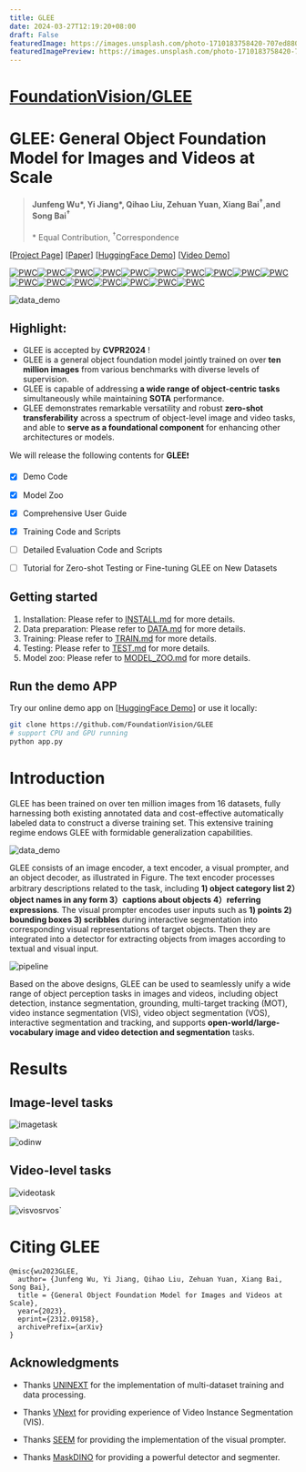 ```yaml
---
title: GLEE
date: 2024-03-27T12:19:20+08:00
draft: False
featuredImage: https://images.unsplash.com/photo-1710183758420-707ed8801b01?ixid=M3w0NjAwMjJ8MHwxfHJhbmRvbXx8fHx8fHx8fDE3MTE1MTMwMjJ8&ixlib=rb-4.0.3
featuredImagePreview: https://images.unsplash.com/photo-1710183758420-707ed8801b01?ixid=M3w0NjAwMjJ8MHwxfHJhbmRvbXx8fHx8fHx8fDE3MTE1MTMwMjJ8&ixlib=rb-4.0.3
---
```


# [FoundationVision/GLEE](https://github.com/FoundationVision/GLEE)


# GLEE: General Object Foundation Model for Images and Videos at Scale

> #### Junfeng Wu\*, Yi Jiang\*,  Qihao Liu, Zehuan Yuan, Xiang Bai<sup>&dagger;</sup>,and Song Bai<sup>&dagger;</sup>
>
> \* Equal Contribution, <sup>&dagger;</sup>Correspondence

\[[Project Page](https://glee-vision.github.io/)\]  \[[Paper](https://arxiv.org/abs/2312.09158)\]    \[[HuggingFace Demo](https://huggingface.co/spaces/Junfeng5/GLEE_demo)\]   \[[Video Demo](https://youtu.be/PSVhfTPx0GQ)\]  

[![PWC](https://img.shields.io/endpoint.svg?url=https://paperswithcode.com/badge/general-object-foundation-model-for-images/long-tail-video-object-segmentation-on-burst-1)](https://paperswithcode.com/sota/long-tail-video-object-segmentation-on-burst-1?p=general-object-foundation-model-for-images)[![PWC](https://img.shields.io/endpoint.svg?url=https://paperswithcode.com/badge/general-object-foundation-model-for-images/video-instance-segmentation-on-ovis-1)](https://paperswithcode.com/sota/video-instance-segmentation-on-ovis-1?p=general-object-foundation-model-for-images)[![PWC](https://img.shields.io/endpoint.svg?url=https://paperswithcode.com/badge/general-object-foundation-model-for-images/referring-video-object-segmentation-on-refer)](https://paperswithcode.com/sota/referring-video-object-segmentation-on-refer?p=general-object-foundation-model-for-images)[![PWC](https://img.shields.io/endpoint.svg?url=https://paperswithcode.com/badge/general-object-foundation-model-for-images/referring-expression-segmentation-on-refer-1)](https://paperswithcode.com/sota/referring-expression-segmentation-on-refer-1?p=general-object-foundation-model-for-images)[![PWC](https://img.shields.io/endpoint.svg?url=https://paperswithcode.com/badge/general-object-foundation-model-for-images/multi-object-tracking-on-tao)](https://paperswithcode.com/sota/multi-object-tracking-on-tao?p=general-object-foundation-model-for-images)[![PWC](https://img.shields.io/endpoint.svg?url=https://paperswithcode.com/badge/general-object-foundation-model-for-images/open-world-instance-segmentation-on-uvo)](https://paperswithcode.com/sota/open-world-instance-segmentation-on-uvo?p=general-object-foundation-model-for-images)[![PWC](https://img.shields.io/endpoint.svg?url=https://paperswithcode.com/badge/general-object-foundation-model-for-images/referring-expression-segmentation-on-refcoco)](https://paperswithcode.com/sota/referring-expression-segmentation-on-refcoco?p=general-object-foundation-model-for-images)[![PWC](https://img.shields.io/endpoint.svg?url=https://paperswithcode.com/badge/general-object-foundation-model-for-images/referring-expression-segmentation-on-refcocog)](https://paperswithcode.com/sota/referring-expression-segmentation-on-refcocog?p=general-object-foundation-model-for-images)[![PWC](https://img.shields.io/endpoint.svg?url=https://paperswithcode.com/badge/general-object-foundation-model-for-images/video-instance-segmentation-on-youtube-vis-1)](https://paperswithcode.com/sota/video-instance-segmentation-on-youtube-vis-1?p=general-object-foundation-model-for-images)[![PWC](https://img.shields.io/endpoint.svg?url=https://paperswithcode.com/badge/general-object-foundation-model-for-images/object-detection-on-lvis-v1-0-val)](https://paperswithcode.com/sota/object-detection-on-lvis-v1-0-val?p=general-object-foundation-model-for-images)[![PWC](https://img.shields.io/endpoint.svg?url=https://paperswithcode.com/badge/general-object-foundation-model-for-images/instance-segmentation-on-lvis-v1-0-val)](https://paperswithcode.com/sota/instance-segmentation-on-lvis-v1-0-val?p=general-object-foundation-model-for-images)[![PWC](https://img.shields.io/endpoint.svg?url=https://paperswithcode.com/badge/general-object-foundation-model-for-images/referring-expression-comprehension-on-refcoco)](https://paperswithcode.com/sota/referring-expression-comprehension-on-refcoco?p=general-object-foundation-model-for-images)[![PWC](https://img.shields.io/endpoint.svg?url=https://paperswithcode.com/badge/general-object-foundation-model-for-images/referring-expression-segmentation-on-refcoco-3)](https://paperswithcode.com/sota/referring-expression-segmentation-on-refcoco-3?p=general-object-foundation-model-for-images)[![PWC](https://img.shields.io/endpoint.svg?url=https://paperswithcode.com/badge/general-object-foundation-model-for-images/instance-segmentation-on-coco-minival)](https://paperswithcode.com/sota/instance-segmentation-on-coco-minival?p=general-object-foundation-model-for-images)[![PWC](https://img.shields.io/endpoint.svg?url=https://paperswithcode.com/badge/general-object-foundation-model-for-images/referring-expression-comprehension-on)](https://paperswithcode.com/sota/referring-expression-comprehension-on?p=general-object-foundation-model-for-images)[![PWC](https://img.shields.io/endpoint.svg?url=https://paperswithcode.com/badge/general-object-foundation-model-for-images/instance-segmentation-on-coco)](https://paperswithcode.com/sota/instance-segmentation-on-coco?p=general-object-foundation-model-for-images)[![PWC](https://img.shields.io/endpoint.svg?url=https://paperswithcode.com/badge/general-object-foundation-model-for-images/referring-expression-comprehension-on-refcoco-1)](https://paperswithcode.com/sota/referring-expression-comprehension-on-refcoco-1?p=general-object-foundation-model-for-images)




![data_demo](assets/images/glee_func.gif)

## Highlight:

- GLEE is accepted by **CVPR2024** !
- GLEE is a general object foundation model jointly trained on over **ten million images** from various benchmarks with diverse levels of supervision.
- GLEE is capable of addressing **a wide range of object-centric tasks** simultaneously while maintaining **SOTA** performance.
-  GLEE demonstrates remarkable versatility and robust **zero-shot transferability** across a spectrum of object-level image and video tasks, and able to **serve as a foundational component** for enhancing other architectures or models.



We will release the following contents for **GLEE**:exclamation:

- [x] Demo Code

- [x] Model Zoo

- [x] Comprehensive User Guide

- [x] Training Code and Scripts

- [ ] Detailed Evaluation Code and Scripts

- [ ] Tutorial for Zero-shot Testing or Fine-tuning GLEE on New Datasets

  



## Getting started

1. Installation: Please refer to [INSTALL.md](assets/INSTALL.md) for more details.
2. Data preparation: Please refer to [DATA.md](assets/DATA.md) for more details.
3. Training: Please refer to [TRAIN.md](assets/TRAIN.md) for more details.
4. Testing: Please refer to [TEST.md](assets/TEST.md) for more details. 
5. Model zoo: Please refer to [MODEL_ZOO.md](assets/MODEL_ZOO.md) for more details.



## Run the demo APP

Try our online demo app on \[[HuggingFace Demo](https://huggingface.co/spaces/Junfeng5/GLEE_demo)\] or use it locally:

```bash
git clone https://github.com/FoundationVision/GLEE
# support CPU and GPU running
python app.py
```



# Introduction 



GLEE has been trained on over ten million images from 16 datasets, fully harnessing both existing annotated data and cost-effective automatically labeled data to construct a diverse training set. This extensive training regime endows GLEE with formidable generalization capabilities. 



![data_demo](assets/images/data_demo.png)



GLEE consists of an image encoder, a text encoder, a visual prompter, and an object decoder, as illustrated in Figure. The text encoder processes arbitrary descriptions related to the task, including **1) object category list 2）object names in any form 3）captions about objects 4）referring expressions**. The visual prompter encodes user inputs such as **1) points 2) bounding boxes 3) scribbles** during interactive segmentation into corresponding visual representations of target objects. Then they are integrated into a detector for extracting objects from images according to textual and visual input.

![pipeline](assets/images/pipeline.png)



Based on the above designs, GLEE can be used to seamlessly unify a wide range of object perception tasks in images and videos, including object detection, instance segmentation, grounding, multi-target tracking (MOT), video instance segmentation (VIS), video object segmentation (VOS), interactive segmentation and tracking, and supports **open-world/large-vocabulary image and video detection and segmentation** tasks. 



# Results

## Image-level tasks

![imagetask](assets/images/imagetask.png)

![odinw](assets/images/odinw13zero.png)

## Video-level tasks

![videotask](assets/images/videotask.png)

![visvosrvos](assets/images/visvosrvos.png)`



# Citing GLEE

```
@misc{wu2023GLEE,
  author= {Junfeng Wu, Yi Jiang, Qihao Liu, Zehuan Yuan, Xiang Bai, Song Bai},
  title = {General Object Foundation Model for Images and Videos at Scale},
  year={2023},
  eprint={2312.09158},
  archivePrefix={arXiv}
}
```

## Acknowledgments

- Thanks [UNINEXT](https://github.com/MasterBin-IIAU/UNINEXT) for the implementation of multi-dataset training and data processing.

- Thanks [VNext](https://github.com/wjf5203/VNext) for providing experience of Video Instance Segmentation (VIS).

- Thanks [SEEM](https://github.com/UX-Decoder/Segment-Everything-Everywhere-All-At-Once) for providing the implementation of the visual prompter.

- Thanks [MaskDINO](https://github.com/IDEA-Research/MaskDINO) for providing a powerful detector and segmenter.

  
